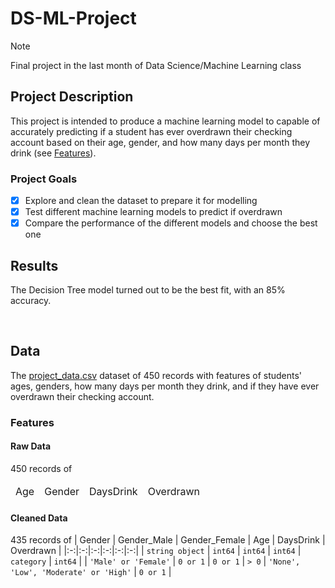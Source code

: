 # DS-ML-Project
> [!NOTE]
Final project in the last month of Data Science/Machine Learning class

## Project Description
This project is intended to produce a machine learning model to capable of accurately predicting if a student has ever overdrawn their checking account based on their age, gender, and how many days per month they drink (see [Features](#features)).

### Project Goals
- [x] Explore and clean the dataset to prepare it for modelling
- [x] Test different machine learning models to predict if overdrawn
- [x] Compare the performance of the different models and choose the best one

## Results
The Decision Tree model turned out to be the best fit, with an 85% accuracy.

</br>

## Data
The [project_data.csv](src/data/Project_Data.csv) dataset of 450 records with features of students' ages, genders, how many days per month they drink, and if they have ever overdrawn their checking account.
### Features
#### Raw Data
450 records of
<table><thead>
  <tr>
    <td>Age</td>
    <td>Gender</td>
    <td>DaysDrink</td>
    <td>Overdrawn</td>
  </tr></thead>
</table>

#### Cleaned Data
435 records of
| Gender | Gender_Male | Gender_Female | Age | DaysDrink | Overdrawn |
|:-:|:-:|:-:|:-:|:-:|:-:|
| `string object` | `int64` | `int64` | `int64` | `category` | `int64` |
| `'Male' or 'Female'` | `0 or 1` | `0 or 1` | `> 0` | `'None', 'Low', 'Moderate' or 'High'` | `0 or 1` |
